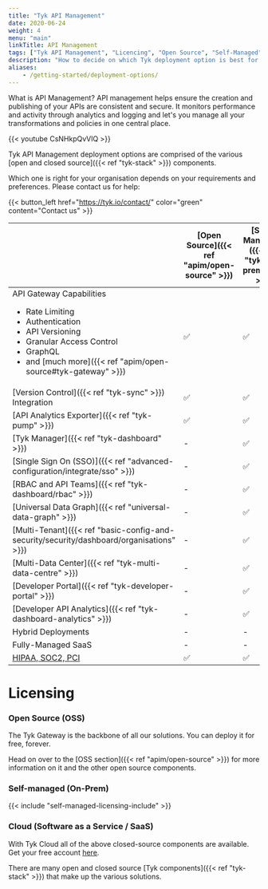 ```yaml
---
title: "Tyk API Management"
date: 2020-06-24
weight: 4
menu: "main"
linkTitle: API Management
tags: ["Tyk API Management", "Licencing", "Open Source", "Self-Managed", "Tyk Cloud", "API Gateway"]
description: "How to decide on which Tyk deployment option is best for you"
aliases:
    - /getting-started/deployment-options/
---
```


What is API Management? API management helps ensure the creation and publishing of your APIs are consistent and secure. It monitors performance and activity through analytics and logging and let's you manage all your transformations and policies in one central place.

{{< youtube CsNHkpQvVlQ >}}

Tyk API Management deployment options are comprised of the various [open and closed source]({{< ref "tyk-stack" >}}) components.

Which one is right for your organisation depends on your requirements and preferences.  Please contact us for help:

{{< button_left href="https://tyk.io/contact/" color="green" content="Contact us" >}}

|                                                                                                                                                            | [Open Source]({{< ref "apim/open-source" >}})  |   [Self-Managed]({{< ref "tyk-on-premises" >}})      |  [Cloud](https://account.cloud-ara.tyk.io/signup)
|------------------------------------------------------------------------------------------------------------------------------------------------------------|--------------|--------------------|---------
| API Gateway Capabilities <br> <ul><li>Rate Limiting</li><li>Authentication</li> <li>API Versioning</li><li>Granular Access Control</li><li>GraphQL</li>  <li>and [much more]({{< ref "apim/open-source#tyk-gateway" >}})</li></ul> | ✅              |✅	                |✅      
| [Version Control]({{< ref "tyk-sync" >}}) Integration                                                                                                      | ✅		  |✅	              |✅	 
| [API Analytics Exporter]({{< ref "tyk-pump" >}})                                                                                                                           | ✅		      |✅	              |✅	 
| [Tyk Manager]({{< ref "tyk-dashboard" >}})                                                                                                                                     | -	          |✅	              |✅	 
| [Single Sign On (SSO)]({{< ref "advanced-configuration/integrate/sso" >}})                                                                                                                                      | -	          |✅	              |✅	      
| [RBAC and API Teams]({{< ref "tyk-dashboard/rbac" >}})                                                                                                                                    | -	          |✅	              |✅	      
| [Universal Data Graph]({{< ref "universal-data-graph" >}})                                                                                                                                  | -	          |✅	              |✅	      
| [Multi-Tenant]({{< ref "basic-config-and-security/security/dashboard/organisations" >}})                                                                                                                                            | -	          |✅	              |✅	      
| [Multi-Data Center]({{< ref "tyk-multi-data-centre" >}})                                                                                                                                      | -	          |✅	              |✅	      
| [Developer Portal]({{< ref "tyk-developer-portal" >}})                                                                                                                                      | -		      |✅	              |✅	 
| [Developer API Analytics]({{< ref "tyk-dashboard-analytics" >}})                                                                                                                                 | -		      |✅	              |✅	   
| Hybrid Deployments                                                                                                                                         | -		      |-	              |✅
| Fully-Managed SaaS                                                                                                                                         | -		      |-	              |✅
| [HIPAA, SOC2, PCI](https://tyk.io/governance-and-auditing/)| ✅		      |✅	              | -


# Licensing
### Open Source (OSS)
The Tyk Gateway is the backbone of all our solutions. You can deploy it for free, forever.

Head on over to the [OSS section]({{< ref "apim/open-source" >}}) for more information on it and the other open source components.
### Self-managed (On-Prem)

{{< include "self-managed-licensing-include" >}}


### Cloud (Software as a Service / SaaS)
With Tyk Cloud all of the above closed-source components are available. Get your free account [here](https://account.cloud-ara.tyk.io/signup).


There are many open and closed source [Tyk components]({{< ref "tyk-stack" >}}) that make up the various solutions.
